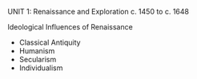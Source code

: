UNIT 1: Renaissance and Exploration
c. 1450 to c. 1648

Ideological Influences of Renaissance
  - Classical Antiquity
  - Humanism
  - Secularism
  - Individualism

